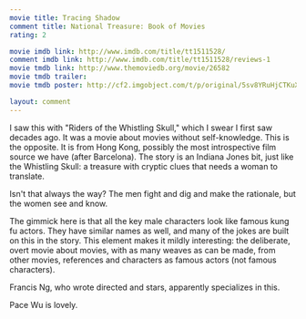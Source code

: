```yaml
---
movie title: Tracing Shadow
comment title: National Treasure: Book of Movies
rating: 2

movie imdb link: http://www.imdb.com/title/tt1511528/
comment imdb link: http://www.imdb.com/title/tt1511528/reviews-1
movie tmdb link: http://www.themoviedb.org/movie/26582
movie tmdb trailer: 
movie tmdb poster: http://cf2.imgobject.com/t/p/original/5sv8YRuHjCTKuXsBBriFjO3UtZ2.jpg

layout: comment
---
```


I saw this with "Riders of the Whistling Skull," which I swear I first saw decades ago. It was a movie about movies without self-knowledge. This is the opposite. It is from Hong Kong, possibly the most introspective film source we have (after Barcelona). The story is an Indiana Jones bit, just like the Whistling Skull: a treasure with cryptic clues that needs a woman to translate. 

Isn't that always the way? The men fight and dig and make the rationale, but the women see and know.

The gimmick here is that all the key male characters look like famous kung fu actors. They have similar names as well, and many of the jokes are built on this in the story. This element makes it mildly interesting: the deliberate, overt movie about movies, with as many weaves as can be made, from other movies, references and characters as famous actors (not famous characters).

Francis Ng, who wrote directed and stars, apparently specializes in this.

Pace Wu is lovely.
